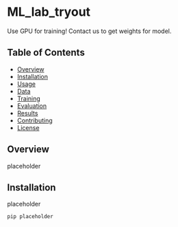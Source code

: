 # ML_lab_tryout

Use GPU for training! Contact us to get weights for model.

## Table of Contents

- [Overview](#overview)
- [Installation](#installation)
- [Usage](#usage)
- [Data](#data)
- [Training](#training)
- [Evaluation](#evaluation)
- [Results](#results)
- [Contributing](#contributing)
- [License](#license)

## Overview

placeholder

## Installation

placeholder

```bash
pip placeholder